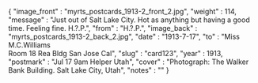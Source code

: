 {
  "image_front" : "myrts_postcards_1913-2_front_2.jpg",
  "weight" : 114,
  "message" : "Just out of Salt Lake City. Hot as anything but having a good time. Feeling fine. H.?.P.",
  "from" : "H.?.P.",
  "image_back" : "myrts_postcards_1913-2_back_2.jpg",
  "date" : "1913-7-17",
  "to" : "Miss M.C.Williams<br> Room 18 Rea Bldg San Jose Cal",
  "slug" : "card123",
  "year" : 1913,
  "postmark" : "Jul 17 9am Helper Utah",
  "cover" : "Photograph: The Walker Bank Building. Salt Lake City, Utah",
  "notes" : ""
}
